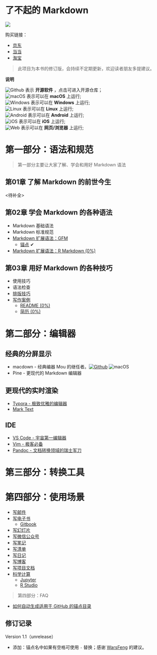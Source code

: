 # 了不起的 Markdown

![](https://img-blog.csdnimg.cn/20190802084731504.png)

购买链接：

- [京东](https://item.jd.com/12669274.html?extension_id=eyJhZCI6IiIsImNoIjoiIiwic2hvcCI6IiIsInNrdSI6IiIsInRzIjoiIiwidW5pcWlkIjoie1wiY2xpY2tfaWRcIjpcImYyODE1MjZmLTNiZDMtNDMxYy04YmYyLTIzOGM1MDRmYWU0MVwiLFwicG9zX2lkXCI6XCIxNTBcIixcInNpZFwiOlwiN2ZiOGMyZTMtYTliYS00Y2RjLThiYjUtZjRhOGM1YTRhODQzXCIsXCJza3VfaWRcIjpcIjEyNjY5Mjc0XCJ9In0=&jd_pop=f281526f-3bd3-431c-8bf2-238c504fae41&abt=3)
- [当当](http://product.dangdang.com/27912444.html)
- [淘宝](https://detail.tmall.com/item.htm?spm=a230r.1.14.1.357e48e3fBGTdI&id=600157475560&ns=1&abbucket=6)

> 此项目为本书的修订版，会持续不定期更新，欢迎读者朋友多提建议。

**说明**

![Github][github] 表示 **开源软件** ，点击可进入开源仓库；<br/>
![macOS][macos] 表示可以在 **macOS** 上运行;<br/>
![Windows][windows] 表示可以在 **Windows** 上运行;<br/>
![Linux][linux] 表示可以在 **Linux** 上运行;<br/>
![Android][android] 表示可以在 **Android** 上运行;<br/>
![iOS][ios] 表示可以在 **iOS** 上运行;<br/>
![Web][web] 表示可以在 **网页/浏览器** 上运行;<br/>


# 第一部分：语法和规范
> 第一部分主要让大家了解、学会和用好 Markdown 语法
## 第01章 了解 Markdown 的前世今生
<待补全>
## 第02章 学会 Markdown 的各种语法
  - Markdown 基础语法
  - Markdown 标准规范
  - [Markdown 扩展语法：GFM](docs/01/gfm/gfm.md)
    - [锚点](docs/01/gfm/gfm.md#锚点) ✔︎
  - [Markdown 扩展语法：R Markdown (0%)]()
## 第03章 用好 Markdown 的各种技巧
  - 使用技巧
  - 语法检查
  - [排版技巧](docs/01/typesetting/typesetting.md#排版技巧)
  - [写作案例]()
    - [README (0%)]()
    - [简历 (0%)]()

# 第二部分：编辑器

## 经典的分屏显示
  - macdown - 经典编器 Mou 的继任者。[![Github][github]](https://github.com/MacDownApp/macdown) ![macOS][macos]
  - Pine - 更现代的 Markdown 编辑器

## 更现代的实时渲染
- [Typora - 极致优雅的编辑器]()
- [Mark Text]()

## IDE
- [VS Code - 宇宙第一编辑器]()
- [Vim - 极客必备]()
- [Pandoc - 文档转换领域的瑞士军刀]()

# 第三部分：转换工具

# 第四部分：使用场景

- [写邮件]()
- [写电子书]()
  - [Gitbook]()
- [写幻灯片]()
- [写微信公众号]()
- [写笔记]()
- [写清单]()
- [写日记]()
- [写博客]()
- [写项目文档]()
- [科学计算]()
  - [Jupyter]()
  - [R Studio]()

> 第四部分：FAQ

- [如何自动生成适用于 GitHub 的锚点目录]()


## 修订记录

Version 1.1（unrelease）

- 添加：锚点名中如果有空格可使用 `-` 替换；感谢 [WarsFeng](https://github.com/bxiaopeng/thegreatmarkdown/issues/2) 的建议。


<!--图标-->

[github]: https://img-blog.csdnimg.cn/20200421001405490.png 'github'
[macos]: https://img-blog.csdnimg.cn/2020042100091755.png 'macos'
[windows]: https://img-blog.csdnimg.cn/20200421000940624.png 'windows'
[linux]: https://img-blog.csdnimg.cn/20200421000737513.png 'linux'
[ios]: https://img-blog.csdnimg.cn/20200421001911211.png 'ios'
[android]: https://img-blog.csdnimg.cn/20200421000225473.png 'android'
[web]: https://img-blog.csdnimg.cn/20200421000816580.png 'web'

